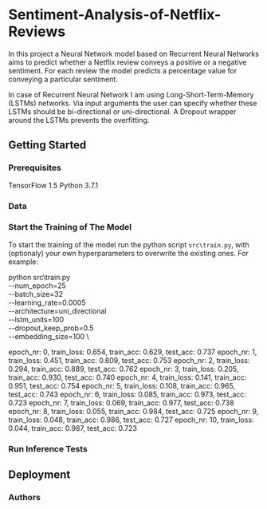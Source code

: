 # Sentiment-Analysis-of-Netflix-Reviews

In this project a Neural Network model based on Recurrent Neural Networks aims to predict whether a Netflix review conveys a positive or a negative sentiment. For each review the model predicts a percentage value for conveying a particular sentiment.

In case of Recurrent Neural Network I am using Long-Short-Term-Memory (LSTMs) networks. Via input arguments the user can specify whether these LSTMs should be bi-directional or uni-directional. A Dropout wrapper around the LSTMs prevents the overfitting.

## Getting Started
### Prerequisites

TensorFlow 1.5
Python 3.7.1

### Data

### Start the Training of The Model

To start the training of the model run the python script `src\train.py`, with (optionaly) your own hyperparameters to overwrite the existing ones. For example:

   python src\train.py \
         --num_epoch=25 \
         --batch_size=32 \
         --learning_rate=0.0005 \
         --architecture=uni_directional \
         --lstm_units=100  \
         --dropout_keep_prob=0.5 \
         --embedding_size=100  \
       
       
epoch_nr: 0, train_loss: 0.654, train_acc: 0.629, test_acc: 0.737
epoch_nr: 1, train_loss: 0.451, train_acc: 0.809, test_acc: 0.753
epoch_nr: 2, train_loss: 0.294, train_acc: 0.889, test_acc: 0.762
epoch_nr: 3, train_loss: 0.205, train_acc: 0.930, test_acc: 0.740
epoch_nr: 4, train_loss: 0.141, train_acc: 0.951, test_acc: 0.754
epoch_nr: 5, train_loss: 0.108, train_acc: 0.965, test_acc: 0.743
epoch_nr: 6, train_loss: 0.085, train_acc: 0.973, test_acc: 0.723
epoch_nr: 7, train_loss: 0.069, train_acc: 0.977, test_acc: 0.738
epoch_nr: 8, train_loss: 0.055, train_acc: 0.984, test_acc: 0.725
epoch_nr: 9, train_loss: 0.048, train_acc: 0.986, test_acc: 0.727
epoch_nr: 10, train_loss: 0.044, train_acc: 0.987, test_acc: 0.723

### Run Inference Tests



## Deployment


### Authors
